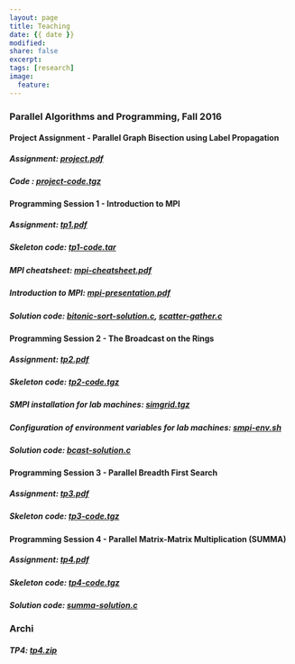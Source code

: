 ```yaml
---
layout: page
title: Teaching
date: {{ date }}
modified:
share: false
excerpt:
tags: [research]
image:
  feature:
---
```


### Parallel Algorithms and Programming, Fall 2016

#### Project Assignment - Parallel Graph Bisection using Label Propagation

##### Assignment: <a href="appd-fall-2016/project/project.pdf" class="textlink" target="_blank">project.pdf</a>

##### Code : <a href="appd-fall-2016/project/project-code.tgz" class="textlink" target="_blank">project-code.tgz</a>


#### Programming Session 1 - Introduction to MPI

##### Assignment: <a href="appd-fall-2016/tp1/tp1.pdf" class="textlink" target="_blank">tp1.pdf</a>

##### Skeleton code: <a href="appd-fall-2016/tp1/tp1-code.tar" class="textlink">tp1-code.tar</a>

##### MPI cheatsheet: <a href="appd-fall-2016/tp1/mpi-cheatsheet.pdf" class="textlink" target="_blank">mpi-cheatsheet.pdf</a>

##### Introduction to MPI: <a href="appd-fall-2016/tp1/mpi-presentation.pdf" class="textlink" target="_blank">mpi-presentation.pdf</a>

##### Solution code: <a href="appd-fall-2016/tp1/bitonic-sort-solution.c" class="textlink">bitonic-sort-solution.c</a>, <a href="appd-fall-2016/tp1/scatter-gather.c" class="textlink">scatter-gather.c</a>


#### Programming Session 2 - The Broadcast on the Rings

##### Assignment: <a href="appd-fall-2016/tp2/tp2.pdf" class="textlink" target="_blank">tp2.pdf</a>

##### Skeleton code: <a href="appd-fall-2016/tp2/tp2-code.tgz" class="textlink">tp2-code.tgz</a>

##### SMPI installation for lab machines: <a href="appd-fall-2016/tp2/simgrid.tgz" class="textlink">simgrid.tgz</a>

##### Configuration of environment variables for lab machines: <a href="appd-fall-2016/tp2/smpi-env.sh" class="textlink">smpi-env.sh</a>

##### Solution code: <a href="appd-fall-2016/tp2/bcast_solution.c" class="textlink">bcast-solution.c</a>


#### Programming Session 3 - Parallel Breadth First Search

##### Assignment: <a href="appd-fall-2016/tp3/tp3.pdf" class="textlink" target="_blank">tp3.pdf</a>

##### Skeleton code: <a href="appd-fall-2016/tp3/tp3-code.tgz" class="textlink">tp3-code.tgz</a>


#### Programming Session 4 - Parallel Matrix-Matrix Multiplication (SUMMA)

##### Assignment: <a href="appd-fall-2016/tp4/tp4.pdf" class="textlink" target="_blank">tp4.pdf</a>

##### Skeleton code: <a href="appd-fall-2016/tp4/tp4-code.tgz" class="textlink">tp4-code.tgz</a>

##### Solution code: <a href="appd-fall-2016/tp4/summa-solution.c" class="textlink">summa-solution.c</a>

### Archi

##### TP4: <a href="archi-fall-2016/tp4.zip" class="textlink" target="_blank">tp4.zip</a>

